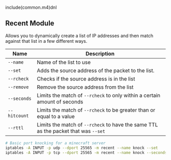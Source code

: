 include(common.m4)dnl
## Recent Module

Allows you to dynamically create a list of IP addresses and then match against that list in a few different ways.

| Name         | Description                                                                        |
| ------------ | ---------------------------------------------------------------------------------- |
| `--name`     | Name of the list to use                                                            |
| `--set`      | Adds the source address of the packet to the list.                                 |
| `--rcheck`   | Checks if the source address is in the list                                        |
| `--remove`   | Remove the source address from the list                                            |
| `--seconds`  | Limits the match of `--rcheck` to only within a certain amount of seconds          |
| `--hitcount` | Limits the match of `--rcheck` to be greater than or equal to a value              |
| `--rttl`     | Limits the match of `--rcheck` to have the same TTL as the packet that was `--set` |

```bash
# Basic port knocking for a minecraft server
iptables -A INPUT -p udp --dport 25565 -m recent --name knock --set
iptables -A INPUT -p tcp --dport 25565 -m recent --name knock --seconds 8 --hitcount 1 --rttl --rcheck -j ACCEPT
```